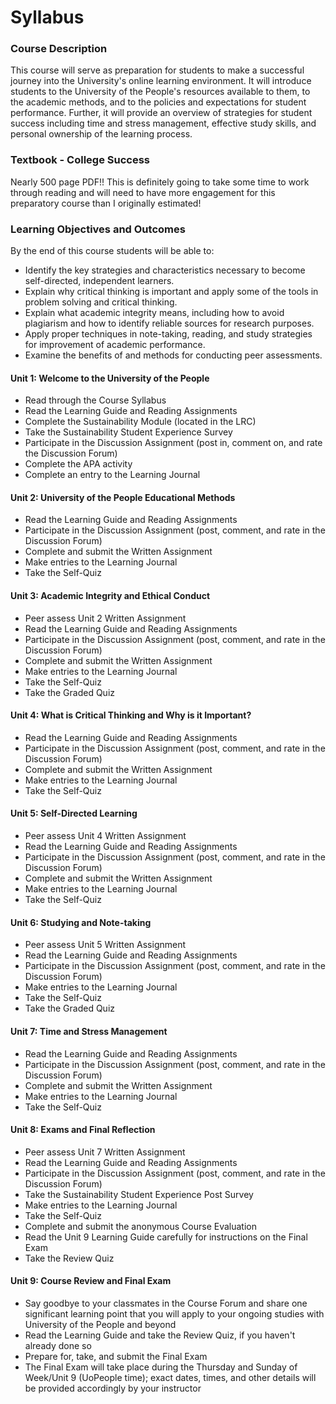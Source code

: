 # Syllabus

### Course Description

This course will serve as preparation for students to make a successful journey into the University's online learning environment. It will introduce students to the University of the People's resources available to them, to the academic methods, and to the policies and expectations for student performance. Further, it will provide an overview of strategies for student success including time and stress management, effective study skills, and personal ownership of the learning process.

### Textbook - College Success

Nearly 500 page PDF!! This is definitely going to take some time to work through reading and will need to have more engagement for this preparatory course than I originally estimated!

### Learning Objectives and Outcomes

By the end of this course students will be able to:

- Identify the key strategies and characteristics necessary to become self-directed, independent learners.
- Explain why critical thinking is important and apply some of the tools in problem solving and critical thinking.
- Explain what academic integrity means, including how to avoid plagiarism and how to identify reliable sources for research purposes.
- Apply proper techniques in note-taking, reading, and study strategies for improvement of academic performance.
- Examine the benefits of and methods for conducting peer assessments.

#### Unit 1: Welcome to the University of the People

- Read through the Course Syllabus
- Read the Learning Guide and Reading Assignments
- Complete the Sustainability Module (located in the LRC)
- Take the Sustainability Student Experience Survey
- Participate in the Discussion Assignment (post in, comment on, and rate the Discussion Forum)
- Complete the APA activity
- Complete an entry to the Learning Journal

#### Unit 2: University of the People Educational Methods

- Read the Learning Guide and Reading Assignments
- Participate in the Discussion Assignment (post, comment, and rate in the Discussion Forum)
- Complete and submit the Written Assignment
- Make entries to the Learning Journal
- Take the Self-Quiz

#### Unit 3: Academic Integrity and Ethical Conduct

- Peer assess Unit 2 Written Assignment
- Read the Learning Guide and Reading Assignments
- Participate in the Discussion Assignment (post, comment, and rate in the Discussion Forum)
- Complete and submit the Written Assignment
- Make entries to the Learning Journal
- Take the Self-Quiz
- Take the Graded Quiz

#### Unit 4: What is Critical Thinking and Why is it Important?

- Read the Learning Guide and Reading Assignments
- Participate in the Discussion Assignment (post, comment, and rate in the Discussion Forum)
- Complete and submit the Written Assignment
- Make entries to the Learning Journal
- Take the Self-Quiz

#### Unit 5: Self-Directed Learning

- Peer assess Unit 4 Written Assignment
- Read the Learning Guide and Reading Assignments
- Participate in the Discussion Assignment (post, comment, and rate in the Discussion Forum)
- Complete and submit the Written Assignment
- Make entries to the Learning Journal
- Take the Self-Quiz

#### Unit 6: Studying and Note-taking

- Peer assess Unit 5 Written Assignment
- Read the Learning Guide and Reading Assignments
- Participate in the Discussion Assignment (post, comment, and rate in the Discussion Forum)
- Make entries to the Learning Journal
- Take the Self-Quiz
- Take the Graded Quiz

#### Unit 7: Time and Stress Management

- Read the Learning Guide and Reading Assignments
- Participate in the Discussion Assignment (post, comment, and rate in the Discussion Forum)
- Complete and submit the Written Assignment
- Make entries to the Learning Journal
- Take the Self-Quiz

#### Unit 8: Exams and Final Reflection

- Peer assess Unit 7 Written Assignment
- Read the Learning Guide and Reading Assignments
- Participate in the Discussion Assignment (post, comment, and rate in the Discussion Forum)
- Take the Sustainability Student Experience Post Survey
- Make entries to the Learning Journal
- Take the Self-Quiz
- Complete and submit the anonymous Course Evaluation
- Read the Unit 9 Learning Guide carefully for instructions on the Final Exam
- Take the Review Quiz

#### Unit 9: Course Review and Final Exam

- Say goodbye to your classmates in the Course Forum and share one significant learning point that you will apply to your ongoing studies with University of the People and beyond
- Read the Learning Guide and take the Review Quiz, if you haven't already done so
- Prepare for, take, and submit the Final Exam
- The Final Exam will take place during the Thursday and Sunday of Week/Unit 9 (UoPeople time); exact dates, times, and other details will be provided accordingly by your instructor

